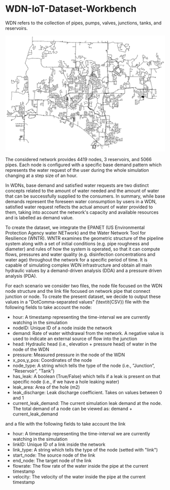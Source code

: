 # WDN-IoT-Dataset-Workbench

WDN refers to the collection of pipes, pumps, valves, junctions, tanks, and reservoirs.

![Alt text](dataset-network-epanet-src\NET_6_topology.png "WDN TOPOLOGY")

The considered network provides 4419 nodes, 3 reservoirs, and 5066 pipes. Each node is configured with a specific base demand pattern which represents the water request of the user during the whole simulation changing at a step size of an hour. 

In WDNs, base demand and satisfied water requests are two distinct concepts related to the amount of water needed and the amount of water that can be successfully supplied to the consumers.
In summary, while base demands represent the foreseen water consumption by users in a WDN, satisfied water request reflects the actual amount of water provided to them, taking into account the network's capacity and available resources and is labelled as demand value.

To create the dataset, we integrate the EPANET (US Environmental Protection Agency water NETwork) and the Water Network Tool for Resilience (WNTR). 
WNTR examines the geometric structure of the pipeline system along with a set of initial conditions (e.g. pipe roughness and diameter) and rules of how the system is operated, so that it can compute flows, pressures and water quality (e.g. disinfection concentrations and water age) throughout the network for a specific period of time.
It is capable of simulating complex WDN infrastructure and obtain all main hydraulic values by a demand-driven analysis (DDA) and a pressure driven analysis (PDA). 

For each scenario we consider two files, the node file focused on the WDN node structure and the link file focused on network pipe that connect junction or node.
To create the present dataset, we decide to output these values in a "DotComma-separated values" (\textit{CSV}) file with the following fields to take account the node:

* hour: A timestamp representing the time-interval we are currently watching in the simulation
* nodeID: Unique ID of a node inside the network
* demand: Rate of water withdrawal from the network. A negative value is used to indicate an external source of flow into the junction
* head: Hydraulic head (i.e., elevation + pressure head) of water in the node of the WDN
* pressure: Measured pressure in the node of the WDN 
* x_pos,y_pos: Coordinates of the node 
* node_type: A string which tells the type of the node (i.e., ”Junction”, ”Reservoir”, ”Tank”)
* has_leak: A boolean (True/False) which tells if a leak is present on that specific node (i.e., if we have a hole leaking water)
* leak_area: Area of the hole (m2)
* leak_discharge: Leak discharge coefficient. Takes on values between 0 and 1 
* current_leak_demand: The current simulation leak demand at the node. The total demand of a node can be viewed as: demand + current_leak_demand

and a file with the following fields to take account the link 
* hour: A timestamp representing the time-interval we are currently watching in the simulation
* linkID: Unique ID of a link inside the network
* link_type: A string which tells the type of the node (setted with "link")
* start_node: The source node of the link
* end_node: The target node of the link
* flowrate: The flow rate of the water inside the pipe at the current timestamp
* velocity: The velocity of the water inside the pipe at the current timestamp


